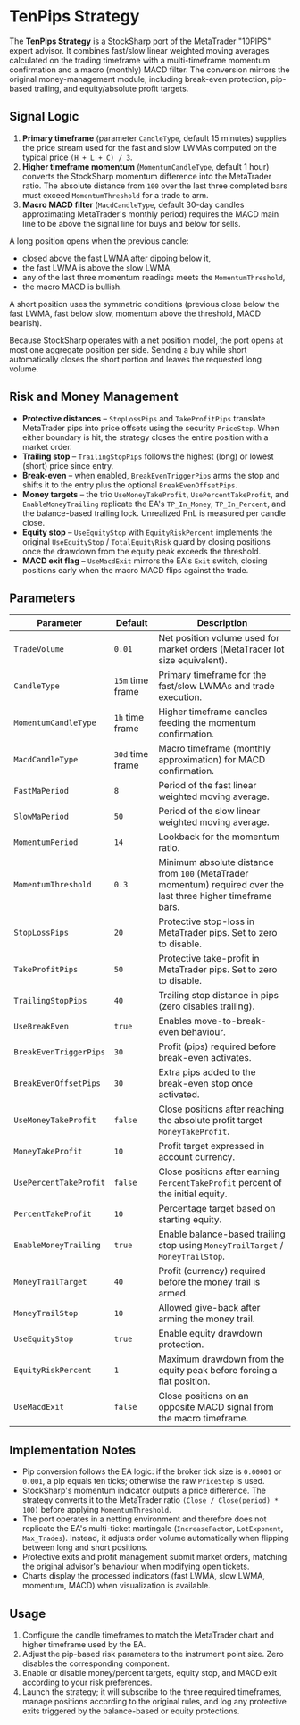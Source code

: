 # TenPips Strategy

The **TenPips Strategy** is a StockSharp port of the MetaTrader "10PIPS" expert advisor. It combines fast/slow linear weighted moving averages calculated on the trading timeframe with a multi-timeframe momentum confirmation and a macro (monthly) MACD filter. The conversion mirrors the original money-management module, including break-even protection, pip-based trailing, and equity/absolute profit targets.

## Signal Logic

1. **Primary timeframe** (parameter `CandleType`, default 15 minutes) supplies the price stream used for the fast and slow LWMAs computed on the typical price `(H + L + C) / 3`.
2. **Higher timeframe momentum** (`MomentumCandleType`, default 1 hour) converts the StockSharp momentum difference into the MetaTrader ratio. The absolute distance from `100` over the last three completed bars must exceed `MomentumThreshold` for a trade to arm.
3. **Macro MACD filter** (`MacdCandleType`, default 30-day candles approximating MetaTrader's monthly period) requires the MACD main line to be above the signal line for buys and below for sells.

A long position opens when the previous candle:
- closed above the fast LWMA after dipping below it,
- the fast LWMA is above the slow LWMA,
- any of the last three momentum readings meets the `MomentumThreshold`,
- the macro MACD is bullish.

A short position uses the symmetric conditions (previous close below the fast LWMA, fast below slow, momentum above the threshold, MACD bearish).

Because StockSharp operates with a net position model, the port opens at most one aggregate position per side. Sending a buy while short automatically closes the short portion and leaves the requested long volume.

## Risk and Money Management

- **Protective distances** – `StopLossPips` and `TakeProfitPips` translate MetaTrader pips into price offsets using the security `PriceStep`. When either boundary is hit, the strategy closes the entire position with a market order.
- **Trailing stop** – `TrailingStopPips` follows the highest (long) or lowest (short) price since entry.
- **Break-even** – when enabled, `BreakEvenTriggerPips` arms the stop and shifts it to the entry plus the optional `BreakEvenOffsetPips`.
- **Money targets** – the trio `UseMoneyTakeProfit`, `UsePercentTakeProfit`, and `EnableMoneyTrailing` replicate the EA's `TP_In_Money`, `TP_In_Percent`, and the balance-based trailing lock. Unrealized PnL is measured per candle close.
- **Equity stop** – `UseEquityStop` with `EquityRiskPercent` implements the original `UseEquityStop` / `TotalEquityRisk` guard by closing positions once the drawdown from the equity peak exceeds the threshold.
- **MACD exit flag** – `UseMacdExit` mirrors the EA's `Exit` switch, closing positions early when the macro MACD flips against the trade.

## Parameters

| Parameter | Default | Description |
|-----------|---------|-------------|
| `TradeVolume` | `0.01` | Net position volume used for market orders (MetaTrader lot size equivalent). |
| `CandleType` | `15m` time frame | Primary timeframe for the fast/slow LWMAs and trade execution. |
| `MomentumCandleType` | `1h` time frame | Higher timeframe candles feeding the momentum confirmation. |
| `MacdCandleType` | `30d` time frame | Macro timeframe (monthly approximation) for MACD confirmation. |
| `FastMaPeriod` | `8` | Period of the fast linear weighted moving average. |
| `SlowMaPeriod` | `50` | Period of the slow linear weighted moving average. |
| `MomentumPeriod` | `14` | Lookback for the momentum ratio. |
| `MomentumThreshold` | `0.3` | Minimum absolute distance from `100` (MetaTrader momentum) required over the last three higher timeframe bars. |
| `StopLossPips` | `20` | Protective stop-loss in MetaTrader pips. Set to zero to disable. |
| `TakeProfitPips` | `50` | Protective take-profit in MetaTrader pips. Set to zero to disable. |
| `TrailingStopPips` | `40` | Trailing stop distance in pips (zero disables trailing). |
| `UseBreakEven` | `true` | Enables move-to-break-even behaviour. |
| `BreakEvenTriggerPips` | `30` | Profit (pips) required before break-even activates. |
| `BreakEvenOffsetPips` | `30` | Extra pips added to the break-even stop once activated. |
| `UseMoneyTakeProfit` | `false` | Close positions after reaching the absolute profit target `MoneyTakeProfit`. |
| `MoneyTakeProfit` | `10` | Profit target expressed in account currency. |
| `UsePercentTakeProfit` | `false` | Close positions after earning `PercentTakeProfit` percent of the initial equity. |
| `PercentTakeProfit` | `10` | Percentage target based on starting equity. |
| `EnableMoneyTrailing` | `true` | Enable balance-based trailing stop using `MoneyTrailTarget` / `MoneyTrailStop`. |
| `MoneyTrailTarget` | `40` | Profit (currency) required before the money trail is armed. |
| `MoneyTrailStop` | `10` | Allowed give-back after arming the money trail. |
| `UseEquityStop` | `true` | Enable equity drawdown protection. |
| `EquityRiskPercent` | `1` | Maximum drawdown from the equity peak before forcing a flat position. |
| `UseMacdExit` | `false` | Close positions on an opposite MACD signal from the macro timeframe. |

## Implementation Notes

- Pip conversion follows the EA logic: if the broker tick size is `0.00001` or `0.001`, a pip equals ten ticks; otherwise the raw `PriceStep` is used.
- StockSharp's momentum indicator outputs a price difference. The strategy converts it to the MetaTrader ratio `(Close / Close(period) * 100)` before applying `MomentumThreshold`.
- The port operates in a netting environment and therefore does not replicate the EA's multi-ticket martingale (`IncreaseFactor`, `LotExponent`, `Max_Trades`). Instead, it adjusts order volume automatically when flipping between long and short positions.
- Protective exits and profit management submit market orders, matching the original advisor's behaviour when modifying open tickets.
- Charts display the processed indicators (fast LWMA, slow LWMA, momentum, MACD) when visualization is available.

## Usage

1. Configure the candle timeframes to match the MetaTrader chart and higher timeframe used by the EA.
2. Adjust the pip-based risk parameters to the instrument point size. Zero disables the corresponding component.
3. Enable or disable money/percent targets, equity stop, and MACD exit according to your risk preferences.
4. Launch the strategy; it will subscribe to the three required timeframes, manage positions according to the original rules, and log any protective exits triggered by the balance-based or equity protections.

